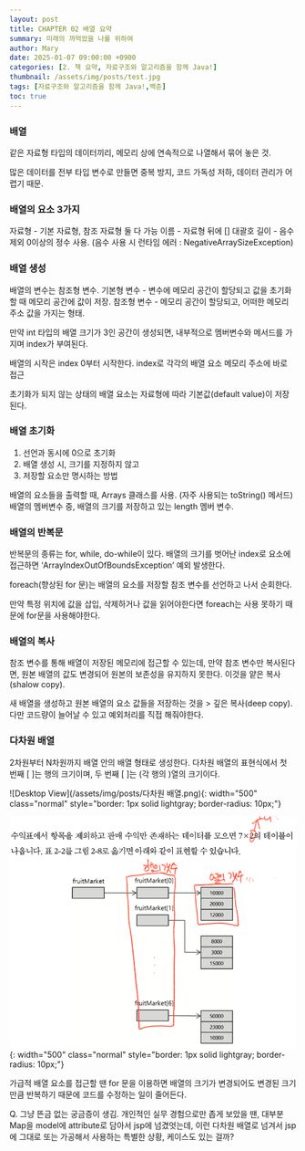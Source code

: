```yaml
---
layout: post
title: CHAPTER 02 배열 요약
summary: 미래의 까먹었을 나를 위하여
author: Mary
date: 2025-01-07 09:00:00 +0900
categories: [2. 책 요약, 자료구조와 알고리즘을 함께 Java!]
thumbnail: /assets/img/posts/test.jpg
tags: [자료구조와 알고리즘을 함께 Java!,백준]
toc: true
---
```



### 배열
같은 자료형 타입의 데이터끼리, 메모리 상에 연속적으로 나열해서 묶어 놓은 것.

많은 데이터를 전부 타입 변수로 만들면
중복 방지, 코드 가독성 저하, 데이터 관리가 어렵기 때문.

### 배열의 요소 3가지
자료형 - 기본 자료형, 참조 자료형 둘 다 가능
이름 - 자료형 뒤에 [] 대괄호
길이 - 음수 제외 0이상의 정수 사용. (음수 사용 시 런타임 에러 : NegativeArraySizeException)


### 배열 생성

배열의 변수는 참조형 변수.
기본형 변수 - 변수에 메모리 공간이 할당되고 값을 초기화할 때 메모리 공간에 값이 저장.
참조형 변수 - 메모리 공간이 할당되고, 어떠한 메모리 주소 값을 가지는 형태.

만약 int 타입의 배열 크기가 3인 공간이 생성되면, 
내부적으로 멤버변수와 메서드를 가지며 index가 부여된다.

배열의 시작은 index 0부터 시작한다.
index로 각각의 배열 요소 메모리 주소에 바로 접근

초기화가 되지 않는 상태의 배열 요소는 자료형에 따라 기본값(default value)이 저장된다.

### 배열 초기화
1) 선언과 동시에 0으로 초기화
2) 배열 생성 시, 크기를 지정하지 않고
3) 저장할 요소만 명시하는 방법

배열의 요소들을 출력할 때, Arrays 클래스를 사용. (자주 사용되는 toString() 메서드)
배열의 멤버변수 중, 배열의 크기를 저장하고 있는 length 멤버 변수.

### 배열의 반복문
반복문의 종류는 for, while, do-while이 있다.
배열의 크기를 벗어난 index로 요소에 접근하면 ‘ArrayIndexOutOfBoundsException’ 예외 발생한다.

foreach(향상된 for 문)는 배열의 요소를 저장할  참조 변수를 선언하고 나서 순회한다.

만약 특정 위치에 값을 삽입, 삭제하거나 값을 읽어야한다면 foreach는 사용 못하기 때문에 for문을 사용해야한다.

### 배열의 복사

참조 변수를 통해 배열이 저장된 메모리에 접근할 수 있는데, 만약 참조 변수만 복사된다면,
원본 배열의 값도 변경되어 원본의 보존성을 유지하지 못한다. 이것을 얕은 복사(shalow copy).

새 배열을 생성하고 원본 배열의 요소 값들을 저장하는 것을 > 깊은 복사(deep copy).
다만 코드량이 늘어날 수 있고 예외처리를 직접 해줘야한다.


### 다차원 배열
2차원부터 N차원까지 배열 안의 배열 형태로 생성한다.
다차원 배열의 표현식에서
첫 번째 [ ]는 행의 크기이며, 두 번째 [ ]는 (각 행의 )열의 크기이다.

![Desktop View](/assets/img/posts/다차원 배열.png){: width="500" class="normal" style="border: 1px solid lightgray; border-radius: 10px;"}


![Desktop View](/assets/img/posts/다차원배열2.png){: width="500" class="normal" style="border: 1px solid lightgray; border-radius: 10px;"}

가급적 배열 요소를 접근할 땐 for 문을 이용하면 
배열의 크기가 변경되어도 변경된 크기만큼 반복하기 때문에 
코드를 수정하는 일이 줄어든다.


Q. 그냥 뜬금 없는 궁금증이 생김.
개인적인 실무 경험으로만 좁게 보았을 땐, 대부분 Map을 model에 attribute로 담아서
jsp에 넘겼엇는데, 이런 다차원 배열로 넘겨서 jsp에 그대로 또는 가공해서 사용하는
특별한 상황, 케이스도 있는 걸까?

